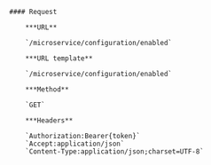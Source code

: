     #### Request

        ***URL**

        `/microservice/configuration/enabled`

        ***URL template**

        `/microservice/configuration/enabled`

        ***Method**

        `GET`

        ***Headers**

        `Authorization:Bearer{token}`
        `Accept:application/json`
        `Content-Type:application/json;charset=UTF-8`
